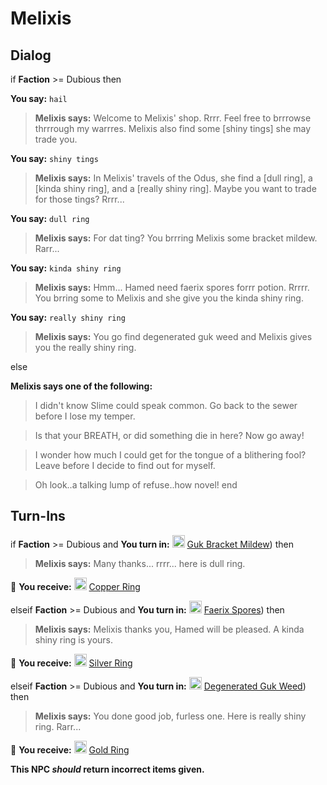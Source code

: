 # Melixis
## Dialog

if **Faction** >= Dubious then


**You say:** `hail`




>**Melixis says:** Welcome to Melixis' shop. Rrrr. Feel free to brrrowse thrrrough my warrres. Melixis also find some [shiny tings] she may trade you.


**You say:** `shiny tings`




>**Melixis says:** In Melixis' travels of the Odus, she find a [dull ring], a [kinda shiny ring], and a [really shiny ring].  Maybe you want to trade for those tings?  Rrrr...


**You say:** `dull ring`




>**Melixis says:** For dat ting?  You brrring Melixis some bracket mildew.  Rarr...


**You say:** `kinda shiny ring`




>**Melixis says:** Hmm... Hamed need faerix spores forrr potion. Rrrrr. You brring some to Melixis and she give you the kinda shiny ring.


**You say:** `really shiny ring`




>**Melixis says:** You go find degenerated guk weed and Melixis gives you the really shiny ring.


else


**Melixis says one of the following:**

>I didn't know Slime could speak common.  Go back to the sewer before I lose my temper.

>Is that your BREATH, or did something die in here?  Now go away!

>I wonder how much I could get for the tongue of a blithering fool?  Leave before I decide to find out for myself.

>Oh look..a talking lump of refuse..how novel!
end

## Turn-Ins





if **Faction** >= Dubious and  **You turn in:** <img style="background:url(/static/icons/blank_slot.gif);width:20px;height:20px;" src="/static/icons/item_1196.png" alt="" /> <a
                                href="/item/14042" data-url="14042" class="tooltip-link link">Guk Bracket Mildew</a>) then


>**Melixis says:** Many thanks... rrrr... here is dull ring.


 &#127873; **You receive:**  <img style="background:url(/static/icons/blank_slot.gif);width:20px;height:20px;" src="/static/icons/item_748.png" alt="" /> <a
                                href="/item/13733" data-url="13733" class="tooltip-link link">Copper Ring</a> 

 

elseif **Faction** >= Dubious and  **You turn in:** <img style="background:url(/static/icons/blank_slot.gif);width:20px;height:20px;" src="/static/icons/item_1201.png" alt="" /> <a
                                href="/item/14043" data-url="14043" class="tooltip-link link">Faerix Spores</a>) then


>**Melixis says:** Melixis thanks you, Hamed will be pleased. A kinda shiny ring is yours.


 &#127873; **You receive:**  <img style="background:url(/static/icons/blank_slot.gif);width:20px;height:20px;" src="/static/icons/item_675.png" alt="" /> <a
                                href="/item/13731" data-url="13731" class="tooltip-link link">Silver Ring</a> 

 

elseif **Faction** >= Dubious and  **You turn in:** <img style="background:url(/static/icons/blank_slot.gif);width:20px;height:20px;" src="/static/icons/item_1233.png" alt="" /> <a
                                href="/item/14044" data-url="14044" class="tooltip-link link">Degenerated Guk Weed</a>) then


>**Melixis says:** You done good job, furless one. Here is really shiny ring. Rarr...


 &#127873; **You receive:**  <img style="background:url(/static/icons/blank_slot.gif);width:20px;height:20px;" src="/static/icons/item_615.png" alt="" /> <a
                                href="/item/13732" data-url="13732" class="tooltip-link link">Gold Ring</a> 

 

**This NPC *should* return incorrect items given.**





